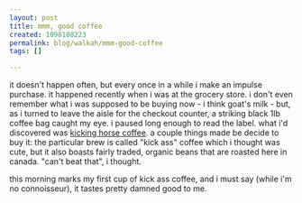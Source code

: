 ```yaml
--- 
layout: post
title: mmm, good coffee
created: 1098108223
permalink: blog/walkah/mmm-good-coffee
tags: []

---
```

<p>
it doesn't happen often, but every once in a while i make an impulse purchase. it happened recently when i was at the grocery store. i don't even remember what i was supposed to be buying now - i think goat's milk - but, as i turned to leave the aisle for the checkout counter, a striking black 1lb coffee bag caught my eye. i paused long enough to read the label. what i'd discovered was <a href="http://www.kickinghorsecoffee.com/">kicking horse coffee</a>. a couple things made be decide to buy it: the particular brew is called "kick ass" coffee which i thought was cute, but it also boasts fairly traded, organic beans that are roasted here in canada. "can't beat that", i thought.
</p><p>
this morning marks my first cup of kick ass coffee, and i must say (while i'm no connoisseur), it tastes pretty damned good to me. 
</p>
